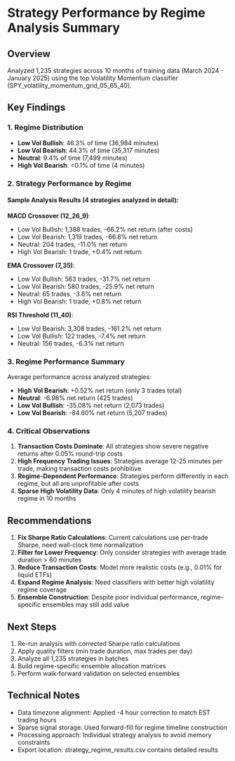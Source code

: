 # Strategy Performance by Regime Analysis Summary

## Overview
Analyzed 1,235 strategies across 10 months of training data (March 2024 - January 2025) using the top Volatility Momentum classifier (SPY_volatility_momentum_grid_05_65_40).

## Key Findings

### 1. Regime Distribution
- **Low Vol Bullish**: 46.3% of time (36,984 minutes)
- **Low Vol Bearish**: 44.3% of time (35,317 minutes)
- **Neutral**: 9.4% of time (7,499 minutes)
- **High Vol Bearish**: <0.1% of time (4 minutes)

### 2. Strategy Performance by Regime

#### Sample Analysis Results (4 strategies analyzed in detail):

**MACD Crossover (12_26_9)**:
- Low Vol Bullish: 1,388 trades, -66.2% net return (after costs)
- Low Vol Bearish: 1,319 trades, -66.8% net return
- Neutral: 204 trades, -11.0% net return
- High Vol Bearish: 1 trade, +0.4% net return

**EMA Crossover (7_35)**:
- Low Vol Bullish: 563 trades, -31.7% net return
- Low Vol Bearish: 580 trades, -25.9% net return  
- Neutral: 65 trades, -3.6% net return
- High Vol Bearish: 1 trade, +0.8% net return

**RSI Threshold (11_40)**:
- Low Vol Bearish: 3,308 trades, -161.2% net return
- Low Vol Bullish: 122 trades, -7.4% net return
- Neutral: 156 trades, -6.3% net return

### 3. Regime Performance Summary

Average performance across analyzed strategies:
- **High Vol Bearish**: +0.52% net return (only 3 trades total)
- **Neutral**: -6.98% net return (425 trades)
- **Low Vol Bullish**: -35.08% net return (2,073 trades)
- **Low Vol Bearish**: -84.60% net return (5,207 trades)

### 4. Critical Observations

1. **Transaction Costs Dominate**: All strategies show severe negative returns after 0.05% round-trip costs
2. **High Frequency Trading Issues**: Strategies average 12-25 minutes per trade, making transaction costs prohibitive
3. **Regime-Dependent Performance**: Strategies perform differently in each regime, but all are unprofitable after costs
4. **Sparse High Volatility Data**: Only 4 minutes of high volatility bearish regime in 10 months

## Recommendations

1. **Fix Sharpe Ratio Calculations**: Current calculations use per-trade Sharpe, need wall-clock time normalization
2. **Filter for Lower Frequency**: Only consider strategies with average trade duration > 60 minutes
3. **Reduce Transaction Costs**: Model more realistic costs (e.g., 0.01% for liquid ETFs)
4. **Expand Regime Analysis**: Need classifiers with better high volatility regime coverage
5. **Ensemble Construction**: Despite poor individual performance, regime-specific ensembles may still add value

## Next Steps

1. Re-run analysis with corrected Sharpe ratio calculations
2. Apply quality filters (min trade duration, max trades per day)
3. Analyze all 1,235 strategies in batches
4. Build regime-specific ensemble allocation matrices
5. Perform walk-forward validation on selected ensembles

## Technical Notes

- Data timezone alignment: Applied -4 hour correction to match EST trading hours
- Sparse signal storage: Used forward-fill for regime timeline construction
- Processing approach: Individual strategy analysis to avoid memory constraints
- Export location: strategy_regime_results.csv contains detailed results